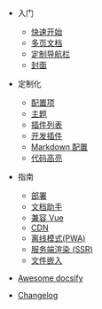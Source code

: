 * 入门

  * [快速开始](quickstart.md)
  * [多页文档](more-pages.md)
  * [定制导航栏](custom-navbar.md)
  * [封面](cover.md)

* 定制化

  * [配置项](configuration.md)
  * [主题](themes.md)
  * [插件列表](plugins.md)
  * [开发插件](write-a-plugin.md)
  * [Markdown 配置](markdown.md)
  * [代码高亮](language-highlight.md)

* 指南

  * [部署](deploy.md)
  * [文档助手](zh-cn/helpers.md)
  * [兼容 Vue](zh-cn/vue.md)
  * [CDN](zh-cn/cdn.md)
  * [离线模式(PWA)](zh-cn/pwa.md)
  * [服务端渲染 (SSR)](zh-cn/ssr.md)
  * [文件嵌入](zh-cn/embed-files.md)

* [Awesome docsify](zh-cn/awesome.md)
* [Changelog](zh-cn/changelog.md)
